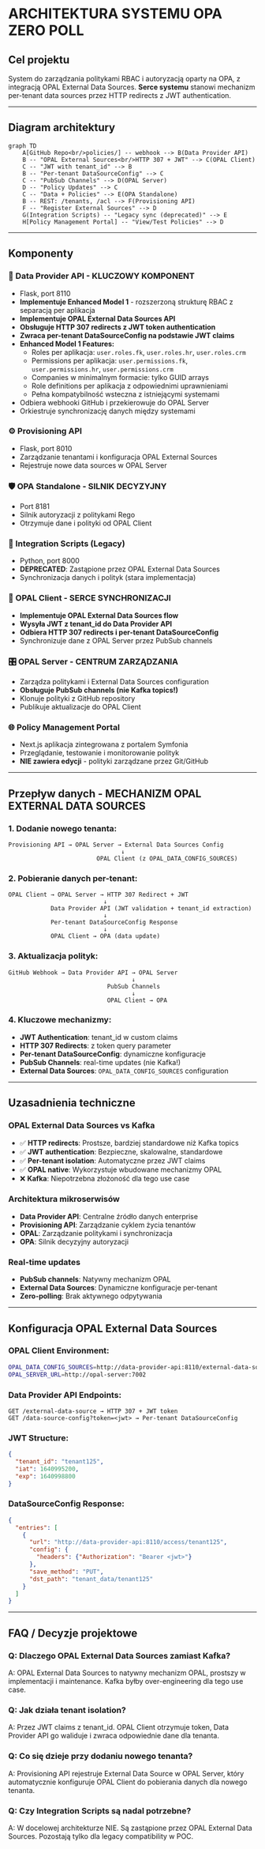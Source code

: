 # ARCHITEKTURA SYSTEMU OPA ZERO POLL

## Cel projektu
System do zarządzania politykami RBAC i autoryzacją oparty na OPA, z integracją OPAL External Data Sources. **Serce systemu** stanowi mechanizm per-tenant data sources przez HTTP redirects z JWT authentication.

---

## Diagram architektury

```mermaid
graph TD
    A[GitHub Repo<br/>policies/] -- webhook --> B(Data Provider API)
    B -- "OPAL External Sources<br/>HTTP 307 + JWT" --> C(OPAL Client)
    C -- "JWT with tenant_id" --> B
    B -- "Per-tenant DataSourceConfig" --> C
    C -- "PubSub Channels" --> D(OPAL Server)
    D -- "Policy Updates" --> C
    C -- "Data + Policies" --> E(OPA Standalone)
    B -- REST: /tenants, /acl --> F(Provisioning API)
    F -- "Register External Sources" --> D
    G(Integration Scripts) -- "Legacy sync (deprecated)" --> E
    H[Policy Management Portal] -- "View/Test Policies" --> D
```

---

## Komponenty

### 🏢 Data Provider API - **KLUCZOWY KOMPONENT**
- Flask, port 8110
- **Implementuje Enhanced Model 1** - rozszerzoną strukturę RBAC z separacją per aplikacja
- **Implementuje OPAL External Data Sources API**
- **Obsługuje HTTP 307 redirects z JWT token authentication**
- **Zwraca per-tenant DataSourceConfig na podstawie JWT claims**
- **Enhanced Model 1 Features:**
  - Roles per aplikacja: `user.roles.fk`, `user.roles.hr`, `user.roles.crm`
  - Permissions per aplikacja: `user.permissions.fk`, `user.permissions.hr`, `user.permissions.crm`
  - Companies w minimalnym formacie: tylko GUID arrays
  - Role definitions per aplikacja z odpowiednimi uprawnieniami
  - Pełna kompatybilność wsteczna z istniejącymi systemami
- Odbiera webhooki GitHub i przekierowuje do OPAL Server
- Orkiestruje synchronizację danych między systemami

### ⚙️ Provisioning API
- Flask, port 8010
- Zarządzanie tenantami i konfiguracja OPAL External Sources
- Rejestruje nowe data sources w OPAL Server

### 🛡️ OPA Standalone - **SILNIK DECYZYJNY**
- Port 8181
- Silnik autoryzacji z politykami Rego
- Otrzymuje dane i polityki od OPAL Client

### 🔄 Integration Scripts (Legacy)
- Python, port 8000
- **DEPRECATED**: Zastąpione przez OPAL External Data Sources
- Synchronizacja danych i polityk (stara implementacja)

### 📡 OPAL Client - **SERCE SYNCHRONIZACJI**
- **Implementuje OPAL External Data Sources flow**
- **Wysyła JWT z tenant_id do Data Provider API**
- **Odbiera HTTP 307 redirects i per-tenant DataSourceConfig**
- Synchronizuje dane z OPAL Server przez PubSub channels

### 🎛️ OPAL Server - **CENTRUM ZARZĄDZANIA**
- Zarządza politykami i External Data Sources configuration
- **Obsługuje PubSub channels (nie Kafka topics!)**
- Klonuje polityki z GitHub repository
- Publikuje aktualizacje do OPAL Client

### 🌐 Policy Management Portal
- Next.js aplikacja zintegrowana z portalem Symfonia
- Przeglądanie, testowanie i monitorowanie polityk
- **NIE zawiera edycji** - polityki zarządzane przez Git/GitHub

---

## Przepływ danych - **MECHANIZM OPAL EXTERNAL DATA SOURCES**

### 1. **Dodanie nowego tenanta:**
```
Provisioning API → OPAL Server → External Data Sources Config
                                ↓
                         OPAL Client (z OPAL_DATA_CONFIG_SOURCES)
```

### 2. **Pobieranie danych per-tenant:**
```
OPAL Client → OPAL Server → HTTP 307 Redirect + JWT
                           ↓
            Data Provider API (JWT validation + tenant_id extraction)
                           ↓
            Per-tenant DataSourceConfig Response
                           ↓
            OPAL Client → OPA (data update)
```

### 3. **Aktualizacja polityk:**
```
GitHub Webhook → Data Provider API → OPAL Server
                                   ↓
                            PubSub Channels
                                   ↓
                            OPAL Client → OPA
```

### 4. **Kluczowe mechanizmy:**
- **JWT Authentication**: tenant_id w custom claims
- **HTTP 307 Redirects**: z token query parameter
- **Per-tenant DataSourceConfig**: dynamiczne konfiguracje
- **PubSub Channels**: real-time updates (nie Kafka!)
- **External Data Sources**: `OPAL_DATA_CONFIG_SOURCES` configuration

---

## Uzasadnienia techniczne

### **OPAL External Data Sources vs Kafka**
- ✅ **HTTP redirects**: Prostsze, bardziej standardowe niż Kafka topics
- ✅ **JWT authentication**: Bezpieczne, skalowalne, standardowe
- ✅ **Per-tenant isolation**: Automatyczne przez JWT claims
- ✅ **OPAL native**: Wykorzystuje wbudowane mechanizmy OPAL
- ❌ **Kafka**: Niepotrzebna złożoność dla tego use case

### **Architektura mikroserwisów**
- **Data Provider API**: Centralne źródło danych enterprise
- **Provisioning API**: Zarządzanie cyklem życia tenantów
- **OPAL**: Zarządzanie politykami i synchronizacja
- **OPA**: Silnik decyzyjny autoryzacji

### **Real-time updates**
- **PubSub channels**: Natywny mechanizm OPAL
- **External Data Sources**: Dynamiczne konfiguracje per-tenant
- **Zero-polling**: Brak aktywnego odpytywania

---

## Konfiguracja OPAL External Data Sources

### **OPAL Client Environment:**
```bash
OPAL_DATA_CONFIG_SOURCES=http://data-provider-api:8110/external-data-source
OPAL_SERVER_URL=http://opal-server:7002
```

### **Data Provider API Endpoints:**
```
GET /external-data-source → HTTP 307 + JWT token
GET /data-source-config?token=<jwt> → Per-tenant DataSourceConfig
```

### **JWT Structure:**
```json
{
  "tenant_id": "tenant125",
  "iat": 1640995200,
  "exp": 1640998800
}
```

### **DataSourceConfig Response:**
```json
{
  "entries": [
    {
      "url": "http://data-provider-api:8110/access/tenant125",
      "config": {
        "headers": {"Authorization": "Bearer <jwt>"}
      },
      "save_method": "PUT",
      "dst_path": "tenant_data/tenant125"
    }
  ]
}
```

---

## FAQ / Decyzje projektowe

### **Q: Dlaczego OPAL External Data Sources zamiast Kafka?**
A: OPAL External Data Sources to natywny mechanizm OPAL, prostszy w implementacji i maintenance. Kafka byłby over-engineering dla tego use case.

### **Q: Jak działa tenant isolation?**
A: Przez JWT claims z tenant_id. OPAL Client otrzymuje token, Data Provider API go waliduje i zwraca odpowiednie dane dla tenanta.

### **Q: Co się dzieje przy dodaniu nowego tenanta?**
A: Provisioning API rejestruje External Data Source w OPAL Server, który automatycznie konfiguruje OPAL Client do pobierania danych dla nowego tenanta.

### **Q: Czy Integration Scripts są nadal potrzebne?**
A: W docelowej architekturze NIE. Są zastąpione przez OPAL External Data Sources. Pozostają tylko dla legacy compatibility w POC. 